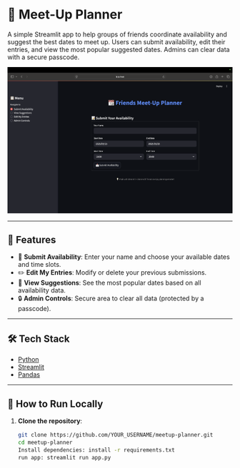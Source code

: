 # 📆 Meet-Up Planner

A simple Streamlit app to help groups of friends coordinate availability and suggest the best dates to meet up. Users can submit availability, edit their entries, and view the most popular suggested dates. Admins can clear data with a secure passcode.


![alt text](image.png)

---

## 🚀 Features

- 📝 **Submit Availability**: Enter your name and choose your available dates and time slots.
- ✏️ **Edit My Entries**: Modify or delete your previous submissions.
- 📅 **View Suggestions**: See the most popular dates based on all availability data.
- 🔒 **Admin Controls**: Secure area to clear all data (protected by a passcode).

---

## 🛠️ Tech Stack

- [Python](https://www.python.org/)
- [Streamlit](https://streamlit.io/)
- [Pandas](https://pandas.pydata.org/)

---

## 🧪 How to Run Locally

1. **Clone the repository**:
   ```bash
   git clone https://github.com/YOUR_USERNAME/meetup-planner.git
   cd meetup-planner
   Install dependencies: install -r requirements.txt
   run app: streamlit run app.py
